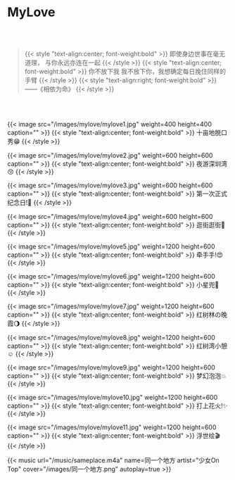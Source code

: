 # MyLove


<br/><br/>

>{{< style "text-align:center; font-weight:bold" >}} 即使身边世事在毫无道理， 与你永远亦连在一起 {{< /style >}}
{{< style "text-align:center; font-weight:bold" >}} 你不放下我 我不放下你，我想确定每日挽住同样的手臂 {{< /style >}}
{{< style "text-align:right; font-weight:bold" >}} ——《相依为命》 {{< /style >}}

<br/><br/>

{{< image src="/images/mylove/mylove1.jpg" weight=400 height=400 caption="" >}}
{{< style "text-align:center; font-weight:bold" >}} 十亩地脱口秀:grin: {{< /style >}}
<br/>

{{< image src="/images/mylove/mylove2.jpg" weight=600 height=600 caption="" >}}
{{< style "text-align:center; font-weight:bold" >}} 夜游深圳湾:kissing_closed_eyes: {{< /style >}}
<br/>

{{< image src="/images/mylove/mylove3.jpg" weight=600 height=600 caption="" >}}
{{< style "text-align:center; font-weight:bold" >}} 第一次正式纪念日!:heartbeat: {{< /style >}}
<br/>

{{< image src="/images/mylove/mylove4.jpg" weight=600 height=600 caption="" >}}
{{< style "text-align:center; font-weight:bold" >}} 逛街逛街:dancers: {{< /style >}}
<br/>

{{< image src="/images/mylove/mylove5.jpg" weight=1200 height=600 caption="" >}}
{{< style "text-align:center; font-weight:bold" >}} 牵手手!:heart_eyes: {{< /style >}}
<br/>

{{< image src="/images/mylove/mylove6.jpg" weight=1200 height=600 caption="" >}}
{{< style "text-align:center; font-weight:bold" >}} 小星兜:blossom: {{< /style >}}
<br/>

{{< image src="/images/mylove/mylove7.jpg" weight=1200 height=600 caption="" >}}
{{< style "text-align:center; font-weight:bold" >}} 红树林の晚霞:waning_gibbous_moon: {{< /style >}}
<br/>

{{< image src="/images/mylove/mylove8.jpg" weight=1200 height=600 caption="" >}}
{{< style "text-align:center; font-weight:bold" >}} 红树湾小憩:relaxed: {{< /style >}}
<br/>

{{< image src="/images/mylove/mylove9.jpg" weight=1200 height=600 caption="" >}}
{{< style "text-align:center; font-weight:bold" >}} 梦幻泡泡:boom: {{< /style >}}
<br/>

{{< image src="/images/mylove/mylove10.jpg" weight=1200 height=600 caption="" >}}
{{< style "text-align:center; font-weight:bold" >}} 打上花火!:sparkles: {{< /style >}}
<br/>

{{< image src="/images/mylove/mylove11.jpg" weight=1200 height=600 caption="" >}}
{{< style "text-align:center; font-weight:bold" >}} 浮世绘:clapper: {{< /style >}}
<br/>


{{< music url="/music/sameplace.m4a" name=同一个地方 artist="少女On Top" cover="/images/同一个地方.png" autoplay=true >}}





